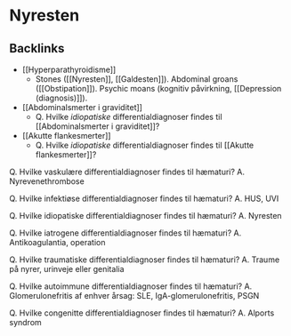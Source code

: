 # Nyresten
## Backlinks
* [[Hyperparathyroidisme]]
	* Stones ([[Nyresten]], [[Galdesten]]).
Abdominal groans ([[Obstipation]]).
Psychic moans (kognitiv påvirkning, [[Depression (diagnosis)]]).
* [[Abdominalsmerter i graviditet]]
	* Q. Hvilke *idiopatiske* differentialdiagnoser findes til [[Abdominalsmerter i graviditet]]?
* [[Akutte flankesmerter]]
	* Q. Hvilke *idiopatiske* differentialdiagnoser findes til [[Akutte flankesmerter]]?

<!-- #anki/tag/med/Urology #anki/deck/Medicine -->

Q. Hvilke vaskulære differentialdiagnoser findes til hæmaturi?
A. Nyrevenethrombose

Q. Hvilke infektiøse differentialdiagnoser findes til hæmaturi?
A. HUS, UVI 

Q. Hvilke idiopatiske differentialdiagnoser findes til hæmaturi?
A. Nyresten

Q. Hvilke iatrogene differentialdiagnoser findes til hæmaturi?
A. Antikoagulantia, operation

Q. Hvilke traumatiske differentialdiagnoser findes til hæmaturi?
A. Traume på nyrer, urinveje eller genitalia

Q. Hvilke autoimmune differentialdiagnoser findes til hæmaturi?
A. Glomerulonefritis af enhver årsag: SLE, IgA-glomerulonefritis, PSGN

Q. Hvilke congenitte differentialdiagnoser findes til hæmaturi?
A. Alports syndrom

<!-- {BearID:33449F89-F24C-49E7-BA9A-BB45E37F3AD8-35709-00002ACE92383B2B} -->
